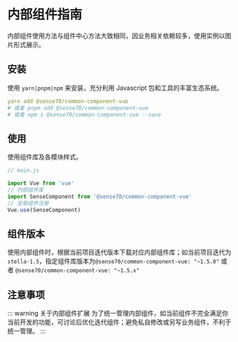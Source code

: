 # 内部组件指南
内部组件使用方法与组件中心方法大致相同，因业务相关依赖较多，使用实例以图片形式展示。
## 安装
使用 `yarn|pnpm|npm` 来安装，充分利用 Javascript 包和工具的丰富生态系统。

``` yaml
yarn add @sense70/common-component-vue
# 或者 pnpm add @sense70/common-component-vue
# 或者 npm i @sense70/common-component-vue --save
```
## 使用
使用组件库及各模块样式。
``` js
// main.js

import Vue from 'vue'
// 内部组件库
import SenseComponent from '@sense70/common-component-vue'
// 全局组件注册
Vue.use(SenseComponent)
```
## 组件版本
使用内部组件时，根据当前项目迭代版本下载对应内部组件库；如当前项目迭代为`stella-1.5`，指定组件库版本为`@sense70/common-component-vue: "~1.5.0"` 或者 `@sense70/common-component-vue: "~1.5.x"`

## 注意事项

::: warning 关于内部组件扩展
为了统一管理内部组件，如当前组件不完全满足你当前开发的功能，可讨论后优化迭代组件；避免私自修改或另写业务组件，不利于统一管理。
:::
